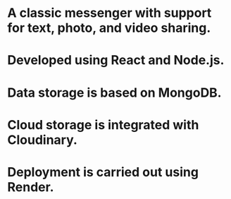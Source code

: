 # A classic messenger with support for text, photo, and video sharing.
# Developed using React and Node.js.
# Data storage is based on MongoDB.
# Cloud storage is integrated with Cloudinary.
# Deployment is carried out using Render.

